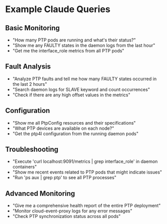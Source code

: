 # Example Claude Queries

## Basic Monitoring
- "How many PTP pods are running and what's their status?"
- "Show me any FAULTY states in the daemon logs from the last hour"
- "Get me the interface_role metrics from all PTP pods"

## Fault Analysis
- "Analyze PTP faults and tell me how many FAULTY states occurred in the last 2 hours"
- "Search daemon logs for SLAVE keyword and count occurrences"
- "Check if there are any high offset values in the metrics"

## Configuration
- "Show me all PtpConfig resources and their specifications"
- "What PTP devices are available on each node?"
- "Get the ptp4l configuration from the running daemon pods"

## Troubleshooting
- "Execute 'curl localhost:9091/metrics | grep interface_role' in daemon containers"
- "Show me recent events related to PTP pods that might indicate issues"
- "Run 'ps aux | grep ptp' to see all PTP processes"

## Advanced Monitoring
- "Give me a comprehensive health report of the entire PTP deployment"
- "Monitor cloud-event-proxy logs for any error messages"
- "Check PTP synchronization status across all pods"
